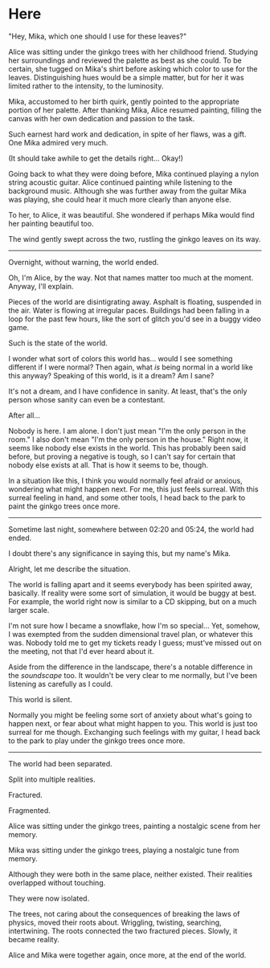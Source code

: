 ﻿# Here

"Hey, Mika, which one should I use for these leaves?"

Alice was sitting under the ginkgo trees with her childhood friend. Studying her
surroundings and reviewed the palette as best as she could. To be certain, she
tugged on Mika's shirt before asking which color to use for the leaves.
Distinguishing hues would be a simple matter, but for her it was limited rather
to the intensity, to the luminosity.

Mika, accustomed to her birth quirk, gently pointed to the appropriate portion
of her palette. After thanking Mika, Alice resumed painting, filling the canvas
with her own dedication and passion to the task.

Such earnest hard work and dedication, in spite of her flaws, was a gift. One
Mika admired very much.

(It should take awhile to get the details right... Okay!)

Going back to what they were doing before, Mika continued playing a nylon string
acoustic guitar. Alice continued painting while listening to the background
music. Although she was further away from the guitar Mika was playing, she could
hear it much more clearly than anyone else.

To her, to Alice, it was beautiful. She wondered if perhaps Mika would find her
painting beautiful too.

The wind gently swept across the two, rustling the ginkgo leaves on its way.

--------------------------------------------------------------------------------

Overnight, without warning, the world ended.

Oh, I'm Alice, by the way. Not that names matter too much at the moment. Anyway,
I'll explain.

Pieces of the world are disintigrating away. Asphalt is floating, suspended
in the air. Water is flowing at irregular paces. Buildings had been falling in
a loop for the past few hours, like the sort of glitch you'd see in a buggy
video game.

Such is the state of the world.

I wonder what sort of colors this world has... would I see something different
if I were normal? Then again, what *is* being normal in a world like this
anyway? Speaking of this world, is it a dream? Am I sane?

It's not a dream, and I have confidence in sanity. At least, that's the only
person whose sanity can even be a contestant.

After all...

Nobody is here. I am alone. I don't just mean "I'm the only person in the room."
I also don't mean "I'm the only person in the house." Right now, it seems like
nobody else exists in the world. This has probably been said before, but proving
a negative is tough, so I can't say for certain that nobody else exists at all.
That is how it seems to be, though.

In a situation like this, I think you would normally feel afraid or anxious,
wondering what might happen next. For me, this just feels surreal. With this
surreal feeling in hand, and some other tools, I head back to the park to paint
the ginkgo trees once more.

--------------------------------------------------------------------------------

Sometime last night, somewhere between 02:20 and 05:24, the world had ended.

I doubt there's any significance in saying this, but my name's Mika.

Alright, let me describe the situation.

The world is falling apart and it seems everybody has been spirited away,
basically. If reality were some sort of simulation, it would be buggy at best.
For example, the world right now is similar to a CD skipping, but on a much
larger scale.

I'm not sure how I became a snowflake, how I'm so special... Yet, somehow, I was
exempted from the sudden dimensional travel plan, or whatever this was. Nobody
told me to get my tickets ready I guess; must've missed out on the meeting, not
that I'd ever heard about it.

Aside from the difference in the landscape, there's a notable difference in the
*soundscape* too. It wouldn't be very clear to me normally, but I've been
listening as carefully as I could.

This world is silent.

Normally you might be feeling some sort of anxiety about what's going to happen
next, or fear about what might happen to you. This world is just too surreal for
me though. Exchanging such feelings with my guitar, I head back to the park to
play under the ginkgo trees once more.

--------------------------------------------------------------------------------

The world had been separated.

Split into multiple realities.

Fractured.

Fragmented.

Alice was sitting under the ginkgo trees, painting a nostalgic scene from her
memory.

Mika was sitting under the ginkgo trees, playing a nostalgic tune from memory.

Although they were both in the same place, neither existed. Their realities
overlapped without touching.

They were now isolated.

The trees, not caring about the consequences of breaking the laws of physics,
moved their roots about. Wriggling, twisting, searching, intertwining. The roots
connected the two fractured pieces. Slowly, it became reality.

Alice and Mika were together again, once more, at the end of the world.
